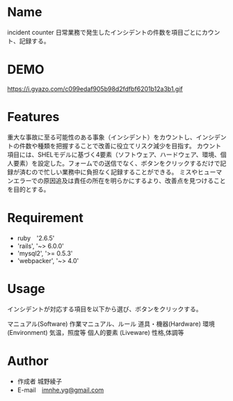 # Name

incident counter
日常業務で発生したインシデントの件数を項目ごとにカウント、記録する。

# DEMO

https://i.gyazo.com/c099edaf905b98d2fdfbf6201b12a3b1.gif


# Features

重大な事故に至る可能性のある事象（インシデント）をカウントし、インシデントの件数や種類を把握することで改善に役立てリスク減少を目指す。
カウント項目には、SHELモデルに基づく4要素（ソフトウェア、ハードウェア、環境、個人要素）を設定した。フォームでの送信でなく、ボタンをクリックするだけで記録が済むので忙しい業務中に負担なく記録することができる。
ミスやヒューマンエラーでの原因追及は責任の所在を明らかにするより、改善点を見つけることを目的とする。

# Requirement

* ruby　'2.6.5'
* 'rails', '~> 6.0.0'
* 'mysql2', '>= 0.5.3'
* 'webpacker', '~> 4.0'

# Usage

インシデントが対応する項目を以下から選び、ボタンをクリックする。

マニュアル(Software) 作業マニュアル、ルール
道具・機器(Hardware)
環境 (Environment) 気温，照度等
個人的要素 (Liveware) 性格,体調等

# Author

* 作成者 城野綾子
* E-mail　imnhe.yg@gmail.com
